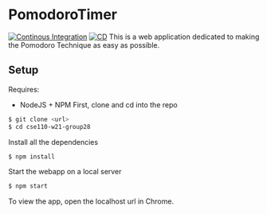 # PomodoroTimer 
[![Continous Integration](https://github.com/Anshul-Birla/cse110-w21-group28/actions/workflows/CI.yml/badge.svg?event=push)](https://github.com/Anshul-Birla/cse110-w21-group28/actions/workflows/CI.yml)
[![CD](https://github.com/Anshul-Birla/cse110-w21-group28/actions/workflows/CD.yml/badge.svg)](https://github.com/Anshul-Birla/cse110-w21-group28/actions/workflows/CD.yml)
This is a web application dedicated to making the Pomodoro Technique as easy as possible. 
## Setup 
Requires:
- NodeJS + NPM
First, clone and cd into the repo
```bash
$ git clone <url>
$ cd cse110-w21-group28
```
Install all the dependencies
```bash
$ npm install
```
Start the webapp on a local server
```bash
$ npm start
```
To view the app, open the localhost url in Chrome.